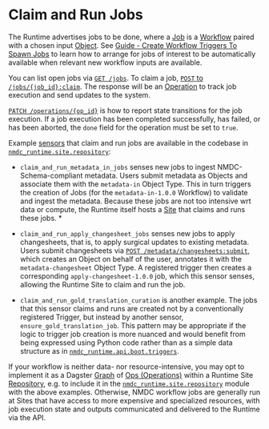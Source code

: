 # Claim and Run Jobs

The Runtime advertises jobs to be done, where a [Job](https://api.microbiomedata.org/docs#/jobs)
is a [Workflow](https://api.microbiomedata.org/docs#/workflows) paired with a chosen input
[Object](https://api.microbiomedata.org/docs#/objects). See [Guide - Create Workflow Triggers To
Spawn Jobs](create-triggers.md) to learn how to arrange for jobs of interest to be
automatically available when relevant new workflow inputs are available.

You can list open jobs via [`GET /jobs`](https://api.microbiomedata.org/docs#/jobs/list_jobs_jobs_get). To
claim a job, [`POST` to
`/jobs/{job_id}:claim`](https://api.microbiomedata.org/docs#/jobs/claim_job_jobs__job_id__claim_post). The
response will be an [Operation](https://api.microbiomedata.org/docs#/operations) to track job
execution and send updates to the system.

[`PATCH
/operations/{op_id}`](https://api.microbiomedata.org/docs#/operations/update_operation_operations__op_id__patch)
is how to report state transitions for the job execution. If a job execution has been completed
successfully, has failed, or has been aborted, the `done` field for the operation must be set to
`true`.

Example [sensors](https://docs.dagster.io/concepts/partitions-schedules-sensors/sensors) that claim
and run jobs are available in the codebase in
[`nmdc_runtime.site.repository`](https://github.com/microbiomedata/nmdc-runtime/blob/main/nmdc_runtime/site/repository.py):

* `claim_and_run_metadata_in_jobs` senses new jobs to ingest NMDC-Schema-compliant metadata. Users
  submit metadata as Objects and associate them with the `metadata-in` Object Type. This in turn
  triggers the creation of Jobs (for the `metadata-in-1.0.0` Workflow) to validate and ingest the
  metadata. Because these jobs are not too intensive wrt data or compute, the Runtime itself hosts a
  [Site](https://api.microbiomedata.org/docs#/sites) that claims and runs these jobs. *

* `claim_and_run_apply_changesheet_jobs` senses new jobs to apply changesheets, that is, to apply
  surgical updates to existing metadata. Users submit changesheets via [`POST
  /metadata/changesheets:submit`](https://api.microbiomedata.org/docs#/metadata/submit_changesheet_metadata_changesheets_submit_post),
  which creates an Object on behalf of the user, annotates it with the `metadata-changesheet` Object
  Type. A registered trigger then creates a corresponding `apply-changesheet-1.0.0` job, which this
  sensor senses, allowing the Runtime Site to claim and run the job.

* `claim_and_run_gold_translation_curation` is another example. The jobs that this sensor claims and
  runs are created not by a conventionally registered Trigger, but instead by another sensor,
  `ensure_gold_translation_job`. This pattern may be appropriate if the logic to trigger job creation
  is more nuanced and would benefit from being expressed using Python code rather than as a simple
  data structure as in
  [`nmdc_runtime.api.boot.triggers`](https://github.com/microbiomedata/nmdc-runtime/blob/main/nmdc_runtime/api/boot/triggers.py).

If your workflow is neither data- nor resource-intensive, you may opt to implement it as a Dagster
[Graph](https://docs.dagster.io/concepts/ops-jobs-graphs/jobs-graphs) of [Ops
(Operations)](https://docs.dagster.io/concepts/ops-jobs-graphs/ops) within a Runtime Site
[Repository](https://docs.dagster.io/concepts/repositories-workspaces/repositories), e.g. to include
it in the
[`nmdc_runtime.site.repository`](https://github.com/microbiomedata/nmdc-runtime/blob/main/nmdc_runtime/site/repository.py)
module with the above examples. Otherwise, NMDC workflow jobs are generally run at Sites that have
access to more expensive and specialized resources, with job execution state and outputs
communicated and delivered to the Runtime via the API.